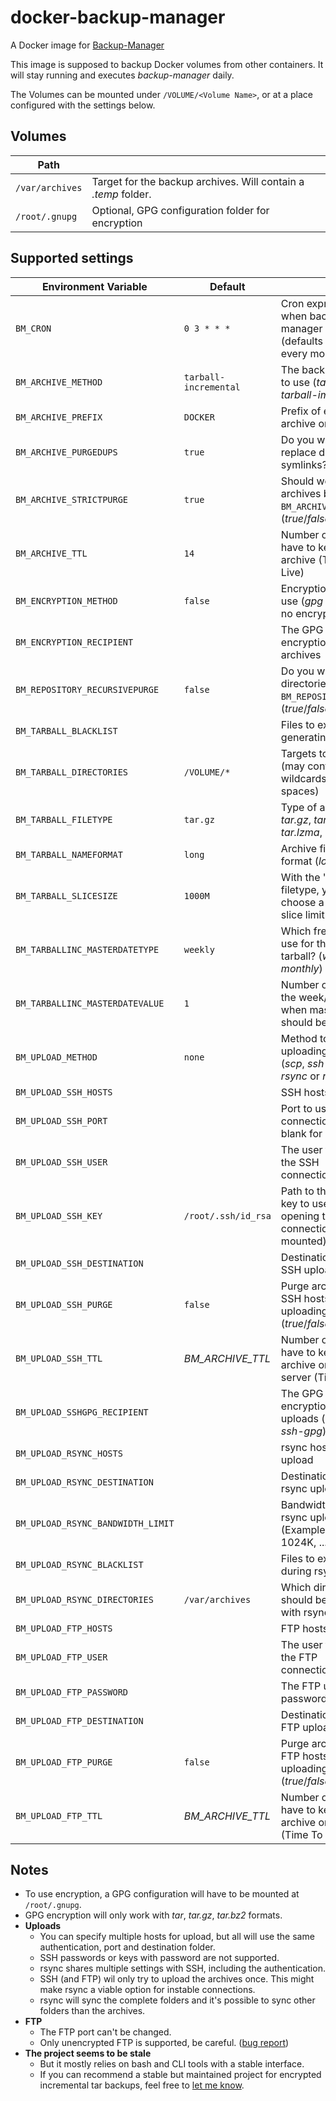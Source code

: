 # docker-backup-manager
A Docker image for [Backup-Manager](https://github.com/sukria/Backup-Manager)

This image is supposed to backup Docker volumes from other containers. It will stay running and executes *backup-manager* daily.

The Volumes can be mounted under `/VOLUME/<Volume Name>`, or at a place configured with the settings below.


## Volumes

| Path            |                                                                |
|-----------------|-----------------------------------------------------------------
| `/var/archives` | Target for the backup archives. Will contain a *.temp* folder. |
| `/root/.gnupg`  | Optional, GPG configuration folder for encryption              |


## Supported settings

| Environment Variable              | Default               |                                                                                   |
|-----------------------------------|-----------------------|-----------------------------------------------------------------------------------|
| `BM_CRON`                         | `0 3 * * *`           | Cron expression when backup-manager should run (defaults to 3:00 every morning)   |
| `BM_ARCHIVE_METHOD`               | `tarball-incremental` | The backup method to use (*tarball* or *tarball-imcremental*)                     |
| `BM_ARCHIVE_PREFIX`               | `DOCKER`              | Prefix of every archive on that box                                               |
| `BM_ARCHIVE_PURGEDUPS`            | `true`                | Do you want to replace duplicates by symlinks?                                    |
| `BM_ARCHIVE_STRICTPURGE`          | `true`                | Should we purge only archives built with `BM_ARCHIVE_PREFIX`? (*true*/*false*)    |
| `BM_ARCHIVE_TTL`                  | `14`                  | Number of days we have to keep an archive (Time To Live)                          |
| `BM_ENCRYPTION_METHOD`            | `false`               | Encryption method to use (*gpg* or *false* for no encryption)                     |
| `BM_ENCRYPTION_RECIPIENT`         | ` `                   | The GPG ID used for encryption of archives                                        |
| `BM_REPOSITORY_RECURSIVEPURGE`    | `false`               | Do you want to purge directories under `BM_REPOSITORY_ROOT`? (*true*/*false*)     |
| `BM_TARBALL_BLACKLIST`            | ` `                   | Files to exclude when generating tarballs                                         |
| `BM_TARBALL_DIRECTORIES`          | `/VOLUME/*`           | Targets to backup (may contain wildcards, but no spaces)                          |
| `BM_TARBALL_FILETYPE`             | `tar.gz`              | Type of archives (*tar*, *tar.gz*, *tar.bz2*, *tar.xz*, *tar.lzma*, *dar*, *zip*) |
| `BM_TARBALL_NAMEFORMAT`           | `long`                | Archive filename format (*long* or *short*)                                       |
| `BM_TARBALL_SLICESIZE`            | `1000M`               | With the "dar" filetype, you can choose a maximum slice limit.                    |
| `BM_TARBALLINC_MASTERDATETYPE`    | `weekly`              | Which frequency to use for the master tarball? (*weekly*, *monthly*)              |
| `BM_TARBALLINC_MASTERDATEVALUE`   | `1`                   | Number of the day, in the week/month when master tarballs should be made          |
| `BM_UPLOAD_METHOD`                | `none`                | Method to use for uploading archives (*scp*, *ssh-gpg*, *ftp*, *rsync* or *none*) |
| `BM_UPLOAD_SSH_HOSTS`             | ` `                   | SSH hosts for upload                                                              |
| `BM_UPLOAD_SSH_PORT`              | ` `                   | Port to use for SSH connections (leave blank for default one)                     |
| `BM_UPLOAD_SSH_USER`              | ` `                   | The user to use for the SSH connections/transfers                                 |
| `BM_UPLOAD_SSH_KEY`               | `/root/.ssh/id_rsa`   | Path to the private key to use for opening the connection (must be mounted)       |
| `BM_UPLOAD_SSH_DESTINATION`       | ` `                   | Destination (path) for SSH uploads                                                |
| `BM_UPLOAD_SSH_PURGE`             | `false`               | Purge archives on SSH hosts before uploading? (*true*/*false*)                    |
| `BM_UPLOAD_SSH_TTL`               | *BM_ARCHIVE_TTL*      | Number of days we have to keep an archive on SSH server (Time To Live)            |
| `BM_UPLOAD_SSHGPG_RECIPIENT`      | ` `                   | The GPG ID used for encryption of SSH uploads (method *ssh-gpg*)                  |
| `BM_UPLOAD_RSYNC_HOSTS`           | ` `                   | rsync hosts for upload                                                            |
| `BM_UPLOAD_RSYNC_DESTINATION`     | ` `                   | Destination (path) for rsync uploads                                              |
| `BM_UPLOAD_RSYNC_BANDWIDTH_LIMIT` | ` `                   | Bandwidth limit for rsync uploads (Example: 32M, 1024K, ...)                      |
| `BM_UPLOAD_RSYNC_BLACKLIST`       | ` `                   | Files to exclude during rsync uploads                                             |
| `BM_UPLOAD_RSYNC_DIRECTORIES`     | `/var/archives`       | Which directories should be backed up with rsync                                  |
| `BM_UPLOAD_FTP_HOSTS`             | ` `                   | FTP hosts for upload                                                              |
| `BM_UPLOAD_FTP_USER`              | ` `                   | The user to use for the FTP connections/transfers                                 |
| `BM_UPLOAD_FTP_PASSWORD`          | ` `                   | The FTP user's password                                                           |
| `BM_UPLOAD_FTP_DESTINATION`       | ` `                   | Destination (path) for FTP uploads                                                |
| `BM_UPLOAD_FTP_PURGE`             | `false`               | Purge archives on FTP hosts before uploading? (*true*/*false*)                    |
| `BM_UPLOAD_FTP_TTL`               | *BM_ARCHIVE_TTL*      | Number of days we have to keep an archive on FTP server (Time To Live)            |


## Notes

* To use encryption, a GPG configuration will have to be mounted at `/root/.gnupg`.
* GPG encryption will only work with *tar*, *tar.gz*, *tar.bz2* formats.
* **Uploads**
  * You can specify multiple hosts for upload, but all will use the same authentication, port and destination folder.
  * SSH passwords or keys with password are not supported.
  * rsync shares multiple settings with SSH, including the authentication.
  * SSH (and FTP) wil only try to upload the archives once. This might make rsync a viable option for instable connections.
  * rsync will sync the complete folders and it's possible to sync other folders than the archives.
* **FTP**
  * The FTP port can't be changed.
  * Only unencrypted FTP is supported, be careful. ([bug report](https://bugs.debian.org/cgi-bin/bugreport.cgi?bug=672236))
* **The project seems to be stale**
  * But it mostly relies on bash and CLI tools with a stable interface.
  * If you can recommend a stable but maintained project for encrypted incremental tar backups, feel free to [let me know](https://github.com/MentalFS).
